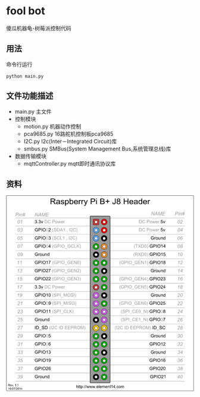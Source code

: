 # fool bot
傻瓜机器龟-树莓派控制代码

## 用法
命令行运行
``` 
python main.py
``` 

## 文件功能描述
* main.py 主文件
* 控制模块
    * motion.py 机器动作控制
    * pca9685.py 16路舵机控制板pca9685
    * I2C.py I2c(Inter－Integrated Circuit)库
    * smbus.py SMBus(System Management Bus,系统管理总线)库
* 数据传输模块
    * mqttController.py mqtt即时通讯协议库

## 资料
![RaspberryPi-GPIO](doc/Pi-GPIO-pins.png)